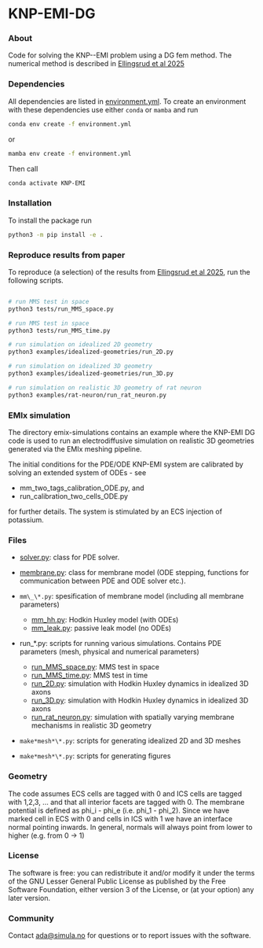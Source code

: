 # KNP-EMI-DG

### About

Code for solving the KNP--EMI problem using a DG fem method. The numerical
method is described in [Ellingsrud et al 2025](https://doi.org/10.1137/24M1653367 "Ellingsrud, Benedusi, and Kuchta. A
        splitting, discontinuous Galerkin solver for the cell-by-cell
        electroneutral Nernst–Planck framework.SIAM Journal on Scientific
        Computing 47.2 (2025): B477-B504.")

### Dependencies

All dependencies are listed in [environment.yml](./environment.yml).
To create an environment with these dependencies use either `conda` or `mamba` and run

```bash
conda env create -f environment.yml
```

or

```bash
mamba env create -f environment.yml
```

Then call

```bash
conda activate KNP-EMI
```

### Installation

To install the package run
```bash
python3 -m pip install -e .
```

### Reproduce results from paper

To reproduce (a selection) of the results from [Ellingsrud et al 2025](https://doi.org/10.1137/24M1653367 "Ellingsrud, Benedusi, and Kuchta. A
        splitting, discontinuous Galerkin solver for the cell-by-cell
        electroneutral Nernst–Planck framework.SIAM Journal on Scientific
        Computing 47.2 (2025): B477-B504."), run the following scripts.

```bash

# run MMS test in space
python3 tests/run_MMS_space.py

# run MMS test in space
python3 tests/run_MMS_time.py

# run simulation on idealized 2D geometry
python3 examples/idealized-geometries/run_2D.py

# run simulation on idealized 3D geometry
python3 examples/idealized-geometries/run_3D.py

# run simulation on realistic 3D geometry of rat neuron
python3 examples/rat-neuron/run_rat_neuron.py

```

### EMIx simulation
The directory emix-simulations contains an example where the KNP-EMI DG code is
used to run an electrodiffusive simulation on realistic 3D geometries generated
via the EMIx meshing pipeline.

The initial conditions for the PDE/ODE KNP-EMI system are calibrated by solving
an extended system of ODEs - see 

- mm_two_tags_calibration_ODE.py, and
- run_calibration_two_cells_ODE.py

for further details. The system is stimulated by an ECS injection of potassium.

### Files

- [solver.py](./src/knpemi/solver.py): class for PDE solver.

- [membrane.py](./src/membrane.py): class for membrane model (ODE stepping, functions for communication
  between PDE and ODE solver etc.).

- `mm\_\*.py`: spesification of membrane model (including all membrane parameters)

  - [mm_hh.py](./src/mm_hh.py): Hodkin Huxley model (with ODEs)
  - [mm_leak.py](./src/mm_leak.py): passive leak model (no ODEs)

- run\_\*.py: scripts for running various simulations. Contains PDE parameters
  (mesh, physical and numerical parameters)

  - [run_MMS_space.py](./src/run_MMS_space.py): MMS test in space
  - [run_MMS_time.py](./src/run_MMS_time.py): MMS test in time
  - [run_2D.py](./src/run_2D.py): simulation with Hodkin Huxley dynamics in idealized 3D axons
  - [run_3D.py](./src/run_3D.py): simulation with Hodkin Huxley dynamics in idealized 3D axons
  - [run_rat_neuron.py](./src/run_rat_neuron.py): simulation with spatially varying membrane mechanisms in realistic 3D geometry

- `make*mesh*\*.py`: scripts for generating idealized 2D and 3D meshes

- `make*mesh*\*.py`: scripts for generating figures

### Geometry

The code assumes ECS cells are tagged with 0 and ICS cells are tagged with
1,2,3, ... and that all interior facets are tagged with 0. The membrane
potential is defined as phi_i - phi_e (i.e. phi_1 - phi_2). Since we have
marked cell in ECS with 0 and cells in ICS with 1 we have an interface
normal pointing inwards. In general, normals will always point from lower to
higher (e.g. from 0 -> 1)

### License

The software is free: you can redistribute it and/or modify it under the terms
of the GNU Lesser General Public License as published by the Free Software
Foundation, either version 3 of the License, or (at your option) any later
version.

### Community

Contact ada@simula.no for questions or to report issues with the software.

